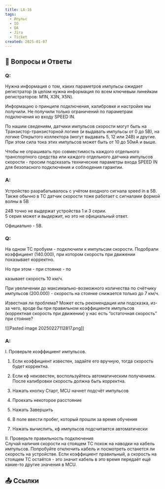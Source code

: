 ```yaml
---
title: LA-16
tags:
  - Ипульс
  - IO
  - QA
  - Jira
  - Ticket
created: 2025-01-07
---
```



## 📌 Вопросы и Ответы

### Q:

Нужна информация о том, каких параметров импульсы ожидает регистратор (в целом нужна информация по всем ключевым линейкам регистраторов: M1N, X3N, X5N).

Информацию о принципе подключения, калибровке и настройке мы получили. Не получили только ограничений по параметрам подключения ко входу SPEED IN.

По нашим сведениям, датчики импульсов скорости могут быть на Транзистор-транзисторной логике (и выдавать импульсы от 0 до 5В), на логике Открытого коллектора (могут выдавать 5, 12 или 24В) и другие. При этом сила тока этих импульсов может быть от 10 до 50мА и выше.

Чтобы не спрашивать про совместимость каждого отдельного транспортного средства или каждого отдельного датчика импульсов скорости - просим подсказать технические параметры входа SPEED IN для безопасного подключения и соблюдения гарантии.

### A:

Устройство разрабатывалось с учётом входного сигнала speed in в 5В. Также обычно в ТС датчик скорости тоже работает с сигналами формой волны в 5В

24В точно не выдержат устройства 1 и 3 серии.  
5 серия может и выдержит, но это не официальный ответ.

Официально - 5В.

### Q:

На одном ТС пробуем - подключили к импульсам скорости. Подобрали коэффициент (140.000), при котором скорость при движении показывает корректно.

Но при этом - при стоянке - по

казывает скорость 10 км/ч.

При увеличении до максимально-возможного количества по счётчику импульсов (200.000) - скорость на стоянке снижается только до 7 км/ч.

Известная ли проблема? Может есть рекомендация или подсказка, из-за чего, вроде бы при правильном коэффициенте импульсов (корректная скорость при движении) у нас есть “остаточная скорость” при стоянке?

![[Pasted image 20250227112817.png]]

### A:

I. Проверьте коэффициент импульсов.

1. Если коэффициент известен, задайте его вручную, тогда скорость будет корректна.
    
2. Если кф неизвестен, воспользуйтесь автоматическим получением. После калибровки скорость должна быть корректна. 
     

3. Нажать кнопку Старт, MCU начнет подсчёт импульсов
    
2. Проехать некоторое расстояние
    
3. Нажать Завершить
    
4. В поле ввести пробег, который прошли за время обучения
    
5. Нажать вычислить, кф импульсов подсчитается автоматически
    

II. Проверьте правильность подключения  
Случай наличия скорости на стоящем ТС похож на наводки на кабель импульсов. Попробуйте отключить кабель и посмотреть останется ли скорость на устройстве. Если коэффициент правильный, а скорость на стоящем ТС остаётся - это значит кабель в это время передаёт ещё какие-то другие значения в MCU.


## 📤 Ссылки


